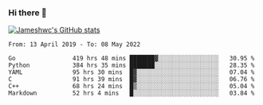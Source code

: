 ### Hi there 👋

[![Jameshwc's GitHub stats](https://github-readme-stats.vercel.app/api?username=jameshwc)](https://github.com/anuraghazra/github-readme-stats)

<!--START_SECTION:waka-->

```text
From: 13 April 2019 - To: 08 May 2022

Go                419 hrs 48 mins ███████▓░░░░░░░░░░░░░░░░░   30.95 %
Python            384 hrs 35 mins ███████░░░░░░░░░░░░░░░░░░   28.35 %
YAML              95 hrs 30 mins  █▓░░░░░░░░░░░░░░░░░░░░░░░   07.04 %
C                 91 hrs 39 mins  █▓░░░░░░░░░░░░░░░░░░░░░░░   06.76 %
C++               68 hrs 24 mins  █▒░░░░░░░░░░░░░░░░░░░░░░░   05.04 %
Markdown          52 hrs 4 mins   █░░░░░░░░░░░░░░░░░░░░░░░░   03.84 %
```

<!--END_SECTION:waka-->